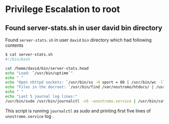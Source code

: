 # Privilege Escalation to root
## Found server-stats.sh in user david bin directory
Found `server-stats.sh` in user `david` `bin` directory which had following contents
```bash
$ cat server-stats.sh
#!/bin/bash

cat /home/david/bin/server-stats.head
echo "Load: `/usr/bin/uptime`"
echo " "
echo "Open nhttpd sockets: `/usr/bin/ss -H sport = 80 | /usr/bin/wc -l`"
echo "Files in the docroot: `/usr/bin/find /var/nostromo/htdocs/ | /usr/bin/wc -l`"
echo " "
echo "Last 5 journal log lines:"
/usr/bin/sudo /usr/bin/journalctl -n5 -unostromo.service | /usr/bin/cat
```
This script is running `journalctl` as sudo and printing first five lines of `unostromo.service` log . 


